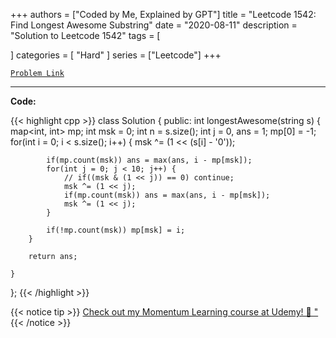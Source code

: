 
+++
authors = ["Coded by Me, Explained by GPT"]
title = "Leetcode 1542: Find Longest Awesome Substring"
date = "2020-08-11"
description = "Solution to Leetcode 1542"
tags = [
    
]
categories = [
    "Hard"
]
series = ["Leetcode"]
+++



[`Problem Link`](https://leetcode.com/problems/find-longest-awesome-substring/description/)

---

**Code:**

{{< highlight cpp >}}
class Solution {
public:
    int longestAwesome(string s) {
        map<int, int> mp;
        int msk = 0;
        int n = s.size();
        int j = 0, ans = 1;
        mp[0] = -1;
        for(int i = 0; i < s.size(); i++) {
            msk ^= (1 << (s[i] - '0'));

            if(mp.count(msk)) ans = max(ans, i - mp[msk]);
            for(int j = 0; j < 10; j++) {
                // if((msk & (1 << j)) == 0) continue;
                msk ^= (1 << j);
                if(mp.count(msk)) ans = max(ans, i - mp[msk]);
                msk ^= (1 << j);                
            }

            if(!mp.count(msk)) mp[msk] = i;
        }

        return ans;

    }
};
{{< /highlight >}}



{{< notice tip >}}
[Check out my Momentum Learning course at Udemy! 🚀 "](https://www.udemy.com/course/blind-75-the-data-structures-and-algorithms-essentials/)
{{< /notice >}}

